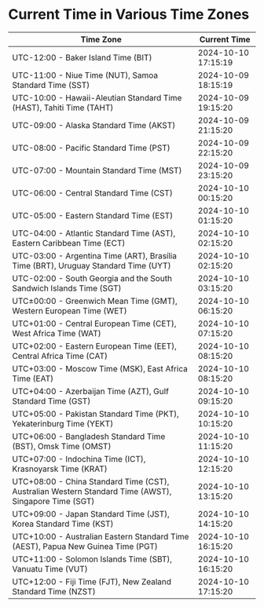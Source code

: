 # Current Time in Various Time Zones

| Time Zone | Current Time |
|-----------|--------------|
| UTC-12:00 - Baker Island Time (BIT) | 2024-10-10 17:15:19 |
| UTC-11:00 - Niue Time (NUT), Samoa Standard Time (SST) | 2024-10-09 18:15:19 |
| UTC-10:00 - Hawaii-Aleutian Standard Time (HAST), Tahiti Time (TAHT) | 2024-10-09 19:15:20 |
| UTC-09:00 - Alaska Standard Time (AKST) | 2024-10-09 21:15:20 |
| UTC-08:00 - Pacific Standard Time (PST) | 2024-10-09 22:15:20 |
| UTC-07:00 - Mountain Standard Time (MST) | 2024-10-09 23:15:20 |
| UTC-06:00 - Central Standard Time (CST) | 2024-10-10 00:15:20 |
| UTC-05:00 - Eastern Standard Time (EST) | 2024-10-10 01:15:20 |
| UTC-04:00 - Atlantic Standard Time (AST), Eastern Caribbean Time (ECT) | 2024-10-10 02:15:20 |
| UTC-03:00 - Argentina Time (ART), Brasília Time (BRT), Uruguay Standard Time (UYT) | 2024-10-10 02:15:20 |
| UTC-02:00 - South Georgia and the South Sandwich Islands Time (SGT) | 2024-10-10 03:15:20 |
| UTC±00:00 - Greenwich Mean Time (GMT), Western European Time (WET) | 2024-10-10 06:15:20 |
| UTC+01:00 - Central European Time (CET), West Africa Time (WAT) | 2024-10-10 07:15:20 |
| UTC+02:00 - Eastern European Time (EET), Central Africa Time (CAT) | 2024-10-10 08:15:20 |
| UTC+03:00 - Moscow Time (MSK), East Africa Time (EAT) | 2024-10-10 08:15:20 |
| UTC+04:00 - Azerbaijan Time (AZT), Gulf Standard Time (GST) | 2024-10-10 09:15:20 |
| UTC+05:00 - Pakistan Standard Time (PKT), Yekaterinburg Time (YEKT) | 2024-10-10 10:15:20 |
| UTC+06:00 - Bangladesh Standard Time (BST), Omsk Time (OMST) | 2024-10-10 11:15:20 |
| UTC+07:00 - Indochina Time (ICT), Krasnoyarsk Time (KRAT) | 2024-10-10 12:15:20 |
| UTC+08:00 - China Standard Time (CST), Australian Western Standard Time (AWST), Singapore Time (SGT) | 2024-10-10 13:15:20 |
| UTC+09:00 - Japan Standard Time (JST), Korea Standard Time (KST) | 2024-10-10 14:15:20 |
| UTC+10:00 - Australian Eastern Standard Time (AEST), Papua New Guinea Time (PGT) | 2024-10-10 16:15:20 |
| UTC+11:00 - Solomon Islands Time (SBT), Vanuatu Time (VUT) | 2024-10-10 16:15:20 |
| UTC+12:00 - Fiji Time (FJT), New Zealand Standard Time (NZST) | 2024-10-10 17:15:20 |
